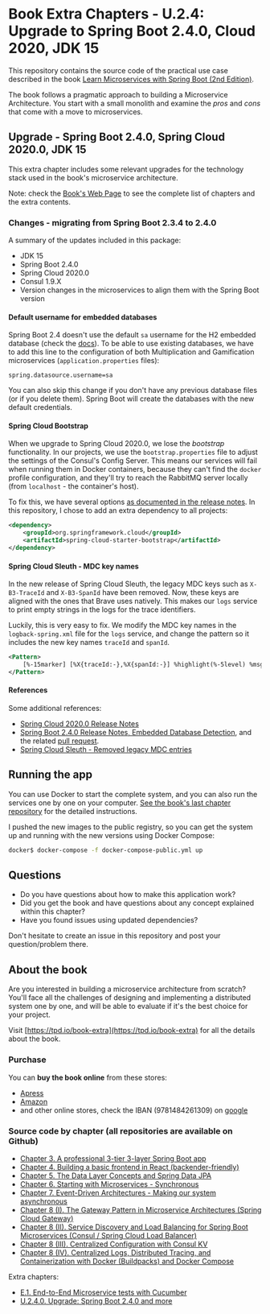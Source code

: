 # Book Extra Chapters - U.2.4: Upgrade to Spring Boot 2.4.0, Cloud 2020, JDK 15

This repository contains the source code of the practical use case described in the book [Learn Microservices with Spring Boot (2nd Edition)](https://tpd.io/book-extra).

The book follows a pragmatic approach to building a Microservice Architecture. You start with a small monolith and examine the _pros_ and _cons_ that come with a move to microservices. 

## Upgrade - Spring Boot 2.4.0, Spring Cloud 2020.0, JDK 15

This extra chapter includes some relevant upgrades for the technology stack used in the book's microservice architecture. 

Note: check the [Book's Web Page](https://tpd.io/book-extra) to see the complete list of chapters and the extra contents.

### Changes - migrating from Spring Boot 2.3.4 to 2.4.0

A summary of the updates included in this package:

* JDK 15
* Spring Boot 2.4.0
* Spring Cloud 2020.0
* Consul 1.9.X
* Version changes in the microservices to align them with the Spring Boot version

#### Default username for embedded databases

Spring Boot 2.4 doesn't use the default `sa` username for the H2 embedded database (check the [docs](https://github.com/spring-projects/spring-boot/wiki/Spring-Boot-2.4-Release-Notes#embedded-database-detection)). To be able to use existing databases, we have to add this line to the configuration of both Multiplication and Gamification microservices (`application.properties` files):

```
spring.datasource.username=sa
```

You can also skip this change if you don't have any previous database files (or if you delete them). Spring Boot will create the databases with the new default credentials.

#### Spring Cloud Bootstrap

When we upgrade to Spring Cloud 2020.0, we lose the _bootstrap_ functionality. In our projects, we use the `bootstrap.properties` file to adjust the settings of the Consul's Config Server. This means our services will fail when running them in Docker containers, because they can't find the `docker` profile configuration, and they'll try to reach the RabbitMQ server locally (from `localhost` - the container's host).

To fix this, we have several options [as documented in the release notes](https://github.com/spring-cloud/spring-cloud-release/wiki/Spring-Cloud-2020.0-Release-Notes#breaking-changes). In this repository, I chose to add an extra dependency to all projects:

```xml
<dependency>
    <groupId>org.springframework.cloud</groupId>
    <artifactId>spring-cloud-starter-bootstrap</artifactId>
</dependency>
``` 

#### Spring Cloud Sleuth - MDC key names

In the new release of Spring Cloud Sleuth, the legacy MDC keys such as `X-B3-TraceId` and `X-B3-SpanId` have been removed. Now, these keys are aligned with the ones that Brave uses natively. This makes our `logs` service to print empty strings in the logs for the trace identifiers. 

Luckily, this is very easy to fix. We modify the MDC key names in the `logback-spring.xml` file for the `logs` service, and change the pattern so it includes the new key names `traceId` and `spanId`.

```xml
<Pattern>
    [%-15marker] [%X{traceId:-},%X{spanId:-}] %highlight(%-5level) %msg%n
</Pattern>
```

#### References

Some additional references:

* [Spring Cloud 2020.0 Release Notes](https://github.com/spring-cloud/spring-cloud-release/wiki/Spring-Cloud-2020.0-Release-Notes)
* [Spring Boot 2.4.0 Release Notes, Embedded Database Detection](https://github.com/spring-projects/spring-boot/wiki/Spring-Boot-2.4-Release-Notes#embedded-database-detection), and the related [pull request](https://github.com/spring-projects/spring-boot/pull/23693#issuecomment-712678254).
* [Spring Cloud Sleuth - Removed legacy MDC entries](https://github.com/spring-cloud/spring-cloud-sleuth/issues/1221)

## Running the app

You can use Docker to start the complete system, and you can also run the services one by one on your computer. [See the book's last chapter repository](https://github.com/Book-Microservices-v2/chapter08d) for the detailed instructions.

I pushed the new images to the public registry, so you can get the system up and running with the new versions using Docker Compose:

```bash
docker$ docker-compose -f docker-compose-public.yml up
```

## Questions

* Do you have questions about how to make this application work?
* Did you get the book and have questions about any concept explained within this chapter?
* Have you found issues using updated dependencies?

Don't hesitate to create an issue in this repository and post your question/problem there. 

## About the book

Are you interested in building a microservice architecture from scratch? You'll face all the challenges of designing and implementing a distributed system one by one, and will be able to evaluate if it's the best choice for your project.

Visit [https://tpd.io/book-extra](https://tpd.io/book-extra) for all the details about the book.

### Purchase

You can **buy the book online** from these stores:

* [Apress](https://www.kqzyfj.com/click-8535631-14029332?url=https%3A%2F%2Fwww.apress.com%2Fgp%2Fbook%2F9781484261309)
* [Amazon](https://amzn.to/3nADn4q)
* and other online stores, check the IBAN (9781484261309) on [google](https://www.google.com/search?q=9781484261309)

### Source code by chapter (all repositories are available on Github)

* [Chapter 3. A professional 3-tier 3-layer Spring Boot app](https://github.com/Book-Microservices-v2/chapter03)
* [Chapter 4. Building a basic frontend in React (backender-friendly)](https://github.com/Book-Microservices-v2/chapter04)
* [Chapter 5. The Data Layer Concepts and Spring Data JPA](https://github.com/Book-Microservices-v2/chapter05)
* [Chapter 6. Starting with Microservices - Synchronous](https://github.com/Book-Microservices-v2/chapter06)
* [Chapter 7. Event-Driven Architectures - Making our system asynchronous](https://github.com/Book-Microservices-v2/chapter07)
* [Chapter 8 (I). The Gateway Pattern in Microservice Architectures (Spring Cloud Gateway)](https://github.com/Book-Microservices-v2/chapter08a)
* [Chapter 8 (II). Service Discovery and Load Balancing for Spring Boot Microservices (Consul / Spring Cloud Load Balancer)](https://github.com/Book-Microservices-v2/chapter08b)
* [Chapter 8 (III). Centralized Configuration with Consul KV](https://github.com/Book-Microservices-v2/chapter08c)
* [Chapter 8 (IV). Centralized Logs, Distributed Tracing, and Containerization with Docker (Buildpacks) and Docker Compose](https://github.com/Book-Microservices-v2/chapter08d)

Extra chapters:

* [E.1. End-to-End Microservice tests with Cucumber](https://github.com/Book-Microservices-v2/cucumber-tests)
* [U.2.4.0. Upgrade: Spring Boot 2.4.0 and more]()

